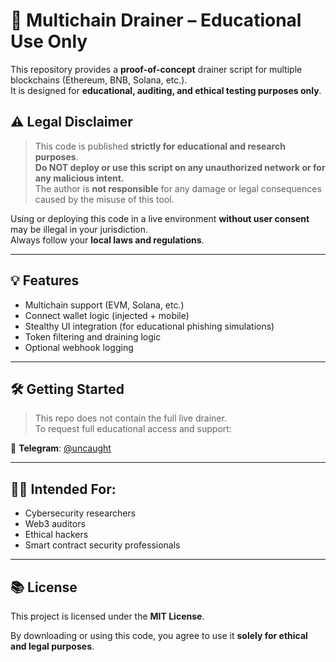 # 🧪 Multichain Drainer – Educational Use Only

This repository provides a **proof-of-concept** drainer script for multiple blockchains (Ethereum, BNB, Solana, etc.).  
It is designed for **educational, auditing, and ethical testing purposes only**.

## ⚠️ Legal Disclaimer

> This code is published **strictly for educational and research purposes**.  
> **Do NOT deploy or use this script on any unauthorized network or for any malicious intent.**  
> The author is **not responsible** for any damage or legal consequences caused by the misuse of this tool.

Using or deploying this code in a live environment **without user consent** may be illegal in your jurisdiction.  
Always follow your **local laws and regulations**.

---

## 💡 Features

- Multichain support (EVM, Solana, etc.)
- Connect wallet logic (injected + mobile)
- Stealthy UI integration (for educational phishing simulations)
- Token filtering and draining logic
- Optional webhook logging

---

## 🛠️ Getting Started

> This repo does not contain the full live drainer.  
> To request full educational access and support:

📩 **Telegram**: [@uncaught](https://t.me/uncaught)

---

## 👨‍🔬 Intended For:

- Cybersecurity researchers
- Web3 auditors
- Ethical hackers
- Smart contract security professionals

---

## 📚 License

This project is licensed under the **MIT License**.

By downloading or using this code, you agree to use it **solely for ethical and legal purposes**.
